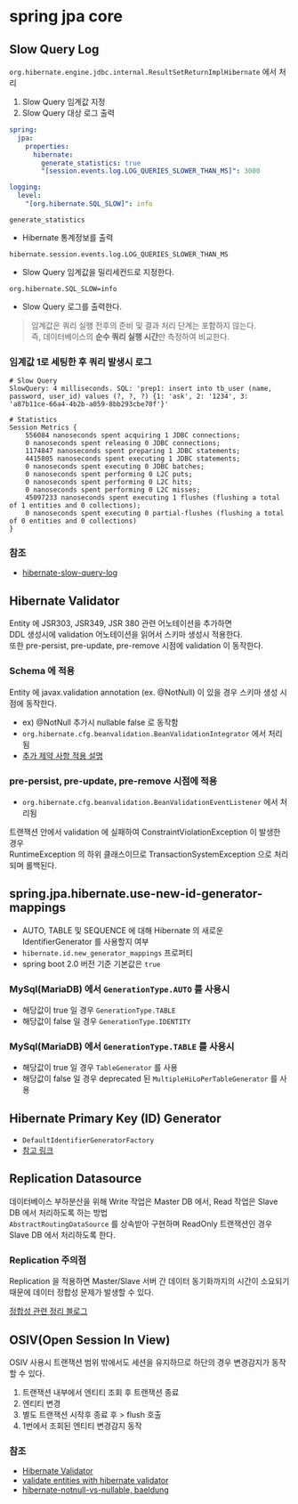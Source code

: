 # spring jpa core

## Slow Query Log
`org.hibernate.engine.jdbc.internal.ResultSetReturnImplHibernate` 에서 처리

1. Slow Query 임계값 지정
2. Slow Query 대상 로그 출력

```yaml
spring:
  jpa:
    properties:
      hibernate:
        generate_statistics: true
        "[session.events.log.LOG_QUERIES_SLOWER_THAN_MS]": 3000

logging:
  level:
    "[org.hibernate.SQL_SLOW]": info
```

`generate_statistics`
- Hibernate 통계정보를 출력

`hibernate.session.events.log.LOG_QUERIES_SLOWER_THAN_MS`
- Slow Query 임계값을 밀리세컨드로 지정한다.

`org.hibernate.SQL_SLOW=info`
- Slow Query 로그를 출력한다.

> 임계값은 쿼리 실행 전후의 준비 및 결과 처리 단계는 포함하지 않는다.  
> 즉, 데이터베이스의 **순수 쿼리 실행 시간**만 측정하여 비교한다.

### 임계값 1로 세팅한 후 쿼리 발생시 로그
```text
# Slow Query
SlowQuery: 4 milliseconds. SQL: 'prep1: insert into tb_user (name, password, user_id) values (?, ?, ?) {1: 'ask', 2: '1234', 3: 'a87b11ce-66a4-4b2b-a059-8bb293cbe70f'}'

# Statistics
Session Metrics {
    556084 nanoseconds spent acquiring 1 JDBC connections;
    0 nanoseconds spent releasing 0 JDBC connections;
    1174847 nanoseconds spent preparing 1 JDBC statements;
    4415805 nanoseconds spent executing 1 JDBC statements;
    0 nanoseconds spent executing 0 JDBC batches;
    0 nanoseconds spent performing 0 L2C puts;
    0 nanoseconds spent performing 0 L2C hits;
    0 nanoseconds spent performing 0 L2C misses;
    45097233 nanoseconds spent executing 1 flushes (flushing a total of 1 entities and 0 collections);
    0 nanoseconds spent executing 0 partial-flushes (flushing a total of 0 entities and 0 collections)
}
```

### 참조
- [hibernate-slow-query-log](https://vladmihalcea.com/hibernate-slow-query-log/)

## Hibernate Validator

Entity 에 JSR303, JSR349, JSR 380 관련 어노테이션을 추가하면  
DDL 생성시에 validation 어노테이션을 읽어서 스키마 생성시 적용한다.  
또한 pre-persist, pre-update, pre-remove 시점에 validation 이 동작한다.   

### Schema 에 적용

Entity 에 javax.validation annotation (ex. @NotNull) 이 있을 경우 스키마 생성 시점에 동작한다.    
- ex) @NotNull 추가시 nullable false 로 동작함
- `org.hibernate.cfg.beanvalidation.BeanValidationIntegrator` 에서 처리됨
- [추가 제약 사항 적용 설명](https://docs.jboss.org/hibernate/stable/validator/reference/en-US/html_single/#section-builtin-constraints)

### pre-persist, pre-update, pre-remove 시점에 적용

- `org.hibernate.cfg.beanvalidation.BeanValidationEventListener` 에서 처리됨

트랜잭션 안에서 validation 에 실패하여 ConstraintViolationException 이 발생한 경우  
RuntimeException 의 하위 클래스이므로 TransactionSystemException 으로 처리되며 롤백된다.

## spring.jpa.hibernate.use-new-id-generator-mappings

- AUTO, TABLE 및 SEQUENCE 에 대해 Hibernate 의 새로운 IdentifierGenerator 를 사용할지 여부
- `hibernate.id.new_generator_mappings` 프로퍼티
- spring boot 2.0 버전 기준 기본값은 `true` 

### MySql(MariaDB) 에서  `GenerationType.AUTO` 를 사용시

- 해당값이 true 일 경우 `GenerationType.TABLE`  
- 해당값이 false 일 경우  `GenerationType.IDENTITY`

### MySql(MariaDB) 에서  `GenerationType.TABLE` 를 사용시

- 해당값이 true 일 경우 `TableGenerator` 를 사용
- 해당값이 false 일 경우 deprecated 된 `MultipleHiLoPerTableGenerator` 를 사용

## Hibernate Primary Key (ID) Generator

- `DefaultIdentifierGeneratorFactory`
- [참고 링크](https://kwonnam.pe.kr/wiki/java/hibernate/id_generator)

## Replication Datasource

데이터베이스 부하분산을 위해 Write 작업은 Master DB 에서, Read 작업은 Slave DB 에서 처리하도록 하는 방법  
`AbstractRoutingDataSource` 를 상속받아 구현하며 ReadOnly 트랜잭션인 경우 Slave DB 에서 처리하도록 한다.

### Replication 주의점

Replication 을 적용하면 Master/Slave 서버 간 데이터 동기화까지의 시간이 소요되기 때문에 데이터 정합성 문제가 발생할 수 있다.

[정합성 관련 정리 블로그](https://da-nyee.github.io/posts/db-replication-data-consistency-issue/)

## OSIV(Open Session In View)

OSIV 사용시 트랜잭션 범위 밖에서도 세션을 유지하므로 하단의 경우 변경감지가 동작할 수 있다.

1. 트랜잭션 내부에서 엔티티 조회 후 트랜잭션 종료
2. 엔티티 변경
3. 별도 트랜잭션 시작후 종료 후 > flush 호출
4. 1번에서 조회된 엔티티 변경감지 동작

### 참조
- [Hibernate Validator](https://docs.jboss.org/hibernate/stable/validator/reference/en-US/html_single/)
- [validate entities with hibernate validator](https://thorben-janssen.com/automatically-validate-entities-with-hibernate-validator/)
- [hibernate-notnull-vs-nullable, baeldung](https://www.baeldung.com/hibernate-notnull-vs-nullable)
